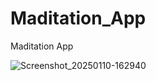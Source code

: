 # Maditation_App
Maditation App


![Screenshot_20250110-162940](https://github.com/user-attachments/assets/f4d9d951-d23f-4c2a-85a7-7f9c20597080)
